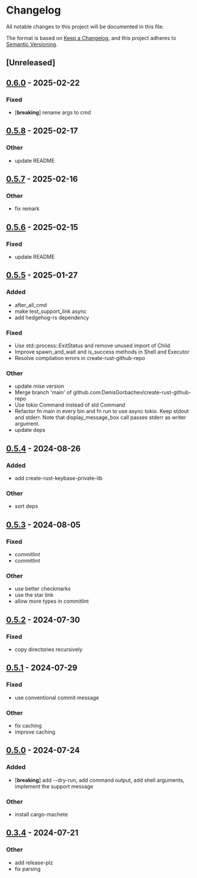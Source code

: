 # Changelog

All notable changes to this project will be documented in this file.

The format is based on [Keep a Changelog](https://keepachangelog.com/en/1.0.0/),
and this project adheres to [Semantic Versioning](https://semver.org/spec/v2.0.0.html).

## [Unreleased]

## [0.6.0](https://github.com/DenisGorbachev/create-rust-github-repo/compare/v0.5.8...v0.6.0) - 2025-02-22

### Fixed

- [**breaking**] rename args to cmd

## [0.5.8](https://github.com/DenisGorbachev/create-rust-github-repo/compare/v0.5.7...v0.5.8) - 2025-02-17

### Other

- update README

## [0.5.7](https://github.com/DenisGorbachev/create-rust-github-repo/compare/v0.5.6...v0.5.7) - 2025-02-16

### Other

- fix remark

## [0.5.6](https://github.com/DenisGorbachev/create-rust-github-repo/compare/v0.5.5...v0.5.6) - 2025-02-15

### Fixed

- update README

## [0.5.5](https://github.com/DenisGorbachev/create-rust-github-repo/compare/v0.5.4...v0.5.5) - 2025-01-27

### Added

- after_all_cmd
- make test_support_link async
- add hedgehog-rs dependency

### Fixed

- Use std::process::ExitStatus and remove unused import of Child
- Improve spawn_and_wait and is_success methods in Shell and Executor
- Resolve compilation errors in create-rust-github-repo

### Other

- update mise version
- Merge branch 'main' of github.com:DenisGorbachev/create-rust-github-repo
- Use tokio Command instead of std Command
- Refactor fn main in every bin and fn run to use async tokio. Keep stdout and stderr. Note that display_message_box call passes stderr as writer argument.
- update deps

## [0.5.4](https://github.com/DenisGorbachev/create-rust-github-repo/compare/v0.5.3...v0.5.4) - 2024-08-26

### Added
- add create-rust-keybase-private-lib

### Other
- sort deps

## [0.5.3](https://github.com/DenisGorbachev/create-rust-github-repo/compare/v0.5.2...v0.5.3) - 2024-08-05

### Fixed
- commitlint
- commitlint

### Other
- use better checkmarks
- use the star link
- allow more types in commitlint

## [0.5.2](https://github.com/DenisGorbachev/create-rust-github-repo/compare/v0.5.1...v0.5.2) - 2024-07-30

### Fixed
- copy directories recursively

## [0.5.1](https://github.com/DenisGorbachev/create-rust-github-repo/compare/v0.5.0...v0.5.1) - 2024-07-29

### Fixed
- use conventional commit message

### Other
- fix caching
- improve caching

## [0.5.0](https://github.com/DenisGorbachev/create-rust-github-repo/compare/v0.4.0...v0.5.0) - 2024-07-24

### Added
- [**breaking**] add --dry-run, add command output, add shell arguments, implement the support message

### Other
- install cargo-machete

## [0.3.4](https://github.com/DenisGorbachev/create-rust-github-repo/releases/tag/v0.3.4) - 2024-07-21

### Other

- add release-plz
- fix parsing

